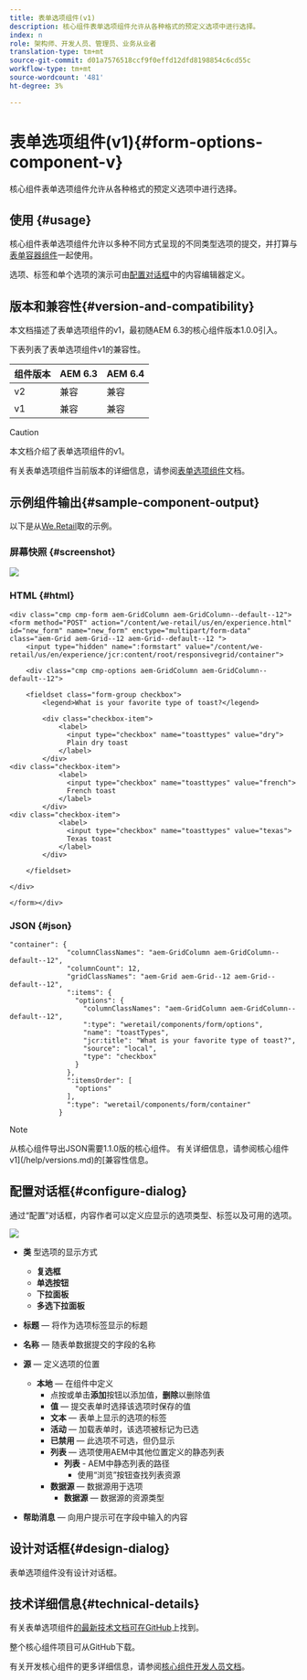 ```yaml
---
title: 表单选项组件(v1)
description: 核心组件表单选项组件允许从各种格式的预定义选项中进行选择。
index: n
role: 架构师、开发人员、管理员、业务从业者
translation-type: tm+mt
source-git-commit: d01a7576518ccf9f0effd12dfd8198854c6cd55c
workflow-type: tm+mt
source-wordcount: '481'
ht-degree: 3%

---
```



# 表单选项组件(v1){#form-options-component-v}

核心组件表单选项组件允许从各种格式的预定义选项中进行选择。

## 使用 {#usage}

核心组件表单选项组件允许以多种不同方式呈现的不同类型选项的提交，并打算与[表单容器组件](form-container-v1.md)一起使用。

选项、标签和单个选项的演示可由[配置对话框](#configure-dialog)中的内容编辑器定义。

## 版本和兼容性{#version-and-compatibility}

本文档描述了表单选项组件的v1，最初随AEM 6.3的核心组件版本1.0.0引入。

下表列表了表单选项组件v1的兼容性。

| 组件版本 | AEM 6.3 | AEM 6.4 |
|--- |--- |--- |
| v2 | 兼容 | 兼容 |
| v1 | 兼容 | 兼容 |

>[!CAUTION]
>
>本文档介绍了表单选项组件的v1。
>
>有关表单选项组件当前版本的详细信息，请参阅[表单选项组件](/help/components/forms/form-options.md)文档。

## 示例组件输出{#sample-component-output}

以下是从[We.Retail](https://helpx.adobe.com/experience-manager/6-4/sites/developing/using/we-retail.html)取的示例。

### 屏幕快照 {#screenshot}

![](/help/assets/chlimage_1-89.png)

### HTML {#html}

```
<div class="cmp cmp-form aem-GridColumn aem-GridColumn--default--12">
<form method="POST" action="/content/we-retail/us/en/experience.html" id="new_form" name="new_form" enctype="multipart/form-data" class="aem-Grid aem-Grid--12 aem-Grid--default--12 ">
    <input type="hidden" name=":formstart" value="/content/we-retail/us/en/experience/jcr:content/root/responsivegrid/container">
    
    <div class="cmp cmp-options aem-GridColumn aem-GridColumn--default--12">

    <fieldset class="form-group checkbox">
        <legend>What is your favorite type of toast?</legend>
        
        <div class="checkbox-item">
            <label>
              <input type="checkbox" name="toasttypes" value="dry">
              Plain dry toast
            </label>
        </div>
<div class="checkbox-item">
            <label>
              <input type="checkbox" name="toasttypes" value="french">
              French toast
            </label>
        </div>
<div class="checkbox-item">
            <label>
              <input type="checkbox" name="toasttypes" value="texas">
              Texas toast
            </label>
        </div>

    </fieldset>
    
</div>
    
</form></div>
```

### JSON {#json}

```
"container": {
              "columnClassNames": "aem-GridColumn aem-GridColumn--default--12",
              "columnCount": 12,
              "gridClassNames": "aem-Grid aem-Grid--12 aem-Grid--default--12",
              ":items": {
                "options": {
                  "columnClassNames": "aem-GridColumn aem-GridColumn--default--12",
                  ":type": "weretail/components/form/options",
                  "name": "toastTypes",
                  "jcr:title": "What is your favorite type of toast?",
                  "source": "local",
                  "type": "checkbox"
                }
              },
              ":itemsOrder": [
                "options"
              ],
              ":type": "weretail/components/form/container"
            }
```

>[!NOTE]
>
>从核心组件导出JSON需要1.1.0版的核心组件。 有关详细信息，请参阅核心组件v1](/help/versions.md)的[兼容性信息。

## 配置对话框{#configure-dialog}

通过“配置”对话框，内容作者可以定义应显示的选项类型、标签以及可用的选项。

![](/help/assets/chlimage_1-90.png)

* **类**
型选项的显示方式

   * **复选框**
   * **单选按钮**
   * **下拉面板**
   * **多选下拉面板**

* **标题**  — 将作为选项标签显示的标题
* **名称**  — 随表单数据提交的字段的名称
* **源**  — 定义选项的位置

   * **本地**  — 在组件中定义
      * 点按或单击&#x200B;**添加**&#x200B;按钮以添加值，**删除**&#x200B;以删除值
      * **值**  — 提交表单时选择该选项时保存的值
      * **文本**  — 表单上显示的选项的标签
      * **活动**  — 加载表单时，该选项被标记为已选
      * **已禁用**  — 此选项不可选，但仍显示
      * **列表**  — 选项使用AEM中其他位置定义的静态列表
         * **列表** - AEM中静态列表的路径
            * 使用“浏览”按钮查找列表资源
      * **数据源**  — 数据源用于选项
         * **数据源**  — 数据源的资源类型
* **帮助消息**  — 向用户提示可在字段中输入的内容

## 设计对话框{#design-dialog}

表单选项组件没有设计对话框。

## 技术详细信息{#technical-details}

有关表单选项组件[的最新技术文档可在GitHub](https://github.com/adobe/aem-core-wcm-components/tree/master/content/src/content/jcr_root/apps/core/wcm/components/form/options/v1/options)上找到。

整个核心组件项目可从GitHub下载。

有关开发核心组件的更多详细信息，请参阅[核心组件开发人员文档](/help/developing/overview.md)。
